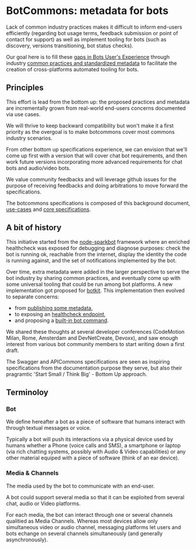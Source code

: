 # BotCommons: metadata for bots

Lack of common industry practices makes it difficult to inform end-users efficiently (regarding bot usage terms, feedback submission or point of contact for support) as well as implement tooling for bots (such as discovery, versions transitioning, bot status checks).

Our goal here is to fill these [gaps in Bots User's Experience](UseCases.md) through industry [common practices and standardized metadata](BotCommons.md) to facilitate the creation of cross-platforms automated tooling for bots.


## Principles

This effort is lead from the bottom up: the proposed practices and metadata are incrementally grown from real-world end-users concerns documented via use cases.

We will thrive to keep backward compatibility but won't make it a first priority as the overgoal is to make botcommons cover most commons industry scenarios. 

From other bottom up specifications experience, we can envision that we'll come up first with a version that will cover chat bot requirements, and then work future versions incorporating more advanced requirements for chat bots and audio/video bots.

We value community feedbacks and will leverage github issues for the purpose of receiving feedbacks and doing arbitrations to move forward the specifications.

The botcommons specifications is composed of this background document, [use-cases](UseCases.md) and [core specifications](BotCommons.md).


## A bit of history

This initiative started from the [node-sparkbot](https://github.com/CiscoDevNet/node-sparkbot#healthcheck) framework where an enriched healthcheck was exposed for debugging and diagnose purposes: check the bot is running ok, reachable from the internet, display the identity the code is running against, and the set of notifications implemented by the bot.

Over time, extra metadata were added in the larger perspective to serve the bot industry by sharing common practices, and eventually come up with some universal tooling that could be run among bot platforms. A new implementation got proposed for [botkit](https://github.com/CiscoDevNet/botkit-ciscospark-samples/blob/master/template/bot.js#L47). This implementation then evolved to separate concerns: 
- from [publishing some metadata](https://github.com/CiscoDevNet/botkit-template/blob/plugin/plugins/botcommons.js), 
- to exposing an [healthcheck endpoint](https://github.com/CiscoDevNet/botkit-template/blob/plugin/plugins/healthcheck.js),
- and proposing a [built-in bot command](https://github.com/CiscoDevNet/botkit-template/blob/plugin/skills/about.js).

We shared these thoughts at several developer conferences (CodeMotion Milan, Rome, Amsterdam and DevNetCreate, Devoxx), and saw enough interest from various bot community members to start writing down a first draft.

The Swagger and APICommons specifications are seen as inspiring specifications from the documentation purpose they serve, but also their pragramtic 'Start Small / Think Big' - Bottom Up approach.


## Terminoloy

### Bot

We define hereafter a bot as a piece of software that humans interact with through textual messages or voice.

Typically a bot will push its interactions via a physical device used by humans whether a Phone (voice calls and SMS), a smartphone or laptop (via rich chatting systems, possibly with Audio & Video capabilities) or any other material equiped with a piece of software (think of an ear device).


### Media & Channels

The media used by the bot to communicate with an end-user.

A bot could support several media so that it can be exploited from several chat, audio or Video platforms.

For each media, the bot can interact through one or several channels qualitied as Media Channels. Whereas most devices allow only simultaneous video or audio channel, messaging platforms let users and bots echange on several channels simultaneously (and generally asynchronously).
